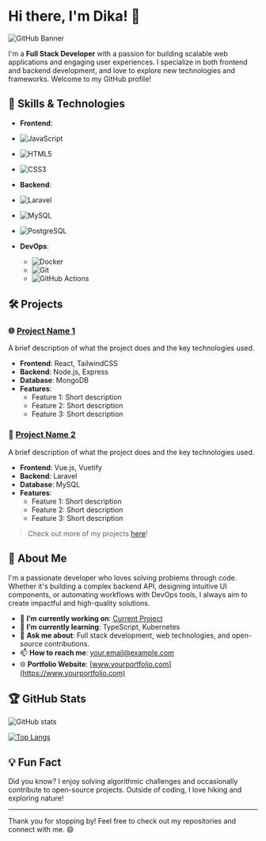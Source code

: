 # Hi there, I'm Dika! 👋

![GitHub Banner](https://your-image-link.com/banner.png)

I'm a **Full Stack Developer** with a passion for building scalable web applications and engaging user experiences. I specialize in both frontend and backend development, and love to explore new technologies and frameworks. Welcome to my GitHub profile!

## 🌟 Skills & Technologies

- **Frontend**: 
- ![JavaScript](https://img.shields.io/badge/JavaScript-F7DF1E?style=for-the-badge&logo=javascript&logoColor=black)
- ![HTML5](https://img.shields.io/badge/HTML5-E34F26?style=for-the-badge&logo=html5&logoColor=white)
- ![CSS3](https://img.shields.io/badge/CSS3-1572B6?style=for-the-badge&logo=css3&logoColor=white)

- **Backend**:
- ![Laravel](https://img.shields.io/badge/Laravel-FF2D20?style=for-the-badge&logo=laravel&logoColor=white)
- ![MySQL](https://img.shields.io/badge/MySQL-4479A1?style=for-the-badge&logo=mysql&logoColor=white)
- ![PostgreSQL](https://img.shields.io/badge/PostgreSQL-4479A1?style=for-the-badge&logo=mysql&logoColor=white)

- **DevOps**:
  - ![Docker](https://img.shields.io/badge/Docker-2496ED?style=for-the-badge&logo=docker&logoColor=white)
  - ![Git](https://img.shields.io/badge/Git-F05032?style=for-the-badge&logo=git&logoColor=white)
  - ![GitHub Actions](https://img.shields.io/badge/GitHub_Actions-2088FF?style=for-the-badge&logo=github-actions&logoColor=white)

## 🛠 Projects

### 🌐 [Project Name 1](https://github.com/yourusername/project1)
A brief description of what the project does and the key technologies used.

- **Frontend**: React, TailwindCSS
- **Backend**: Node.js, Express
- **Database**: MongoDB
- **Features**:
  - Feature 1: Short description
  - Feature 2: Short description
  - Feature 3: Short description

### 📱 [Project Name 2](https://github.com/yourusername/project2)
A brief description of what the project does and the key technologies used.

- **Frontend**: Vue.js, Vuetify
- **Backend**: Laravel
- **Database**: MySQL
- **Features**:
  - Feature 1: Short description
  - Feature 2: Short description
  - Feature 3: Short description

> Check out more of my projects [here](https://github.com/yourusername?tab=repositories)!

## 🚀 About Me
I'm a passionate developer who loves solving problems through code. Whether it's building a complex backend API, designing intuitive UI components, or automating workflows with DevOps tools, I always aim to create impactful and high-quality solutions.

- 🔭 **I’m currently working on**: [Current Project](https://github.com/yourusername/currentproject)
- 🌱 **I’m currently learning**: TypeScript, Kubernetes
- 💬 **Ask me about**: Full stack development, web technologies, and open-source contributions.
- 📫 **How to reach me**: [your.email@example.com](mailto:your.email@example.com)
- 🌐 **Portfolio Website**: [www.yourportfolio.com](https://www.yourportfolio.com)

## 🏆 GitHub Stats

![GitHub stats](https://github-readme-stats.vercel.app/api?username=yourusername&show_icons=true&theme=radical)

[![Top Langs](https://github-readme-stats.vercel.app/api/top-langs/?username=yourusername&layout=compact)](https://github.com/yourusername)

## 💡 Fun Fact
Did you know? I enjoy solving algorithmic challenges and occasionally contribute to open-source projects. Outside of coding, I love hiking and exploring nature!

---

Thank you for stopping by! Feel free to check out my repositories and connect with me. 😄

